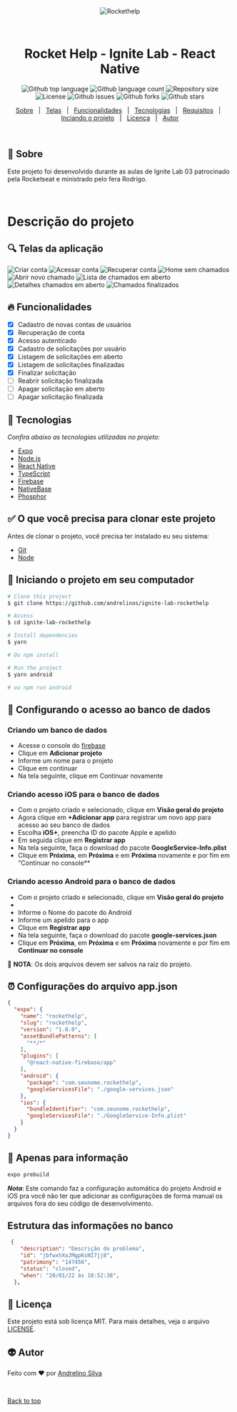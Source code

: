 <div align="center" id="top">
  <img src="./.github/capa.png" alt="Rockethelp" />

  &#xa0;

  <!-- <a href="https://rockethelp.netlify.app">Demo</a> -->
</div>

<h1 align="center">Rocket Help - Ignite Lab - React Native</h1>

<p align="center">
  <img alt="Github top language" src="https://img.shields.io/github/languages/top/andrelinos/ignite-lab-rockethelp?color=00875F">

  <img alt="Github language count" src="https://img.shields.io/github/languages/count/andrelinos/ignite-lab-rockethelp?color=00875F">

  <img alt="Repository size" src="https://img.shields.io/github/repo-size/andrelinos/ignite-lab-rockethelp?color=00875F">

  <img alt="License" src="https://img.shields.io/github/license/andrelinos/ignite-lab-rockethelp?color=00875F">

  <img alt="Github issues" src="https://img.shields.io/github/issues/andrelinos/ignite-lab-rockethelp?color=00875F" />

   <img alt="Github forks" src="https://img.shields.io/github/forks/andrelinos/ignite-lab-rockethelp?color=00875F" />

  <img alt="Github stars" src="https://img.shields.io/github/stars/andrelinos/ignite-lab-rockethelp?color=00875F" />
</p>

<!-- Status -->

<!-- <h4 align="center"> 
	🚧  Rockethelp 🚀 Under construction...  🚧
</h4> 

<hr> -->

<p align="center">
  <a href="#apple-sobre">Sobre</a> &#xa0; | &#xa0;
  <a href="#-telas-das-aplica%C3%A7%C3%A3o">Telas</a> &#xa0; | &#xa0;
  <a href="#-funcionalidades">Funcionalidades</a> &#xa0; | &#xa0;
  <a href="#rocket-tecnologias">Tecnologias</a> &#xa0; | &#xa0;
  <a href="#white_check_mark-o-que-voc%C3%AA-precisa-para-clonar-este-projeto">Requisitos</a> &#xa0; | &#xa0;
  <a href="#checkered_flag-iniciando-o-projeto-em-seu-computador">Inciando o projeto</a> &#xa0; | &#xa0;
  <a href="#memo-licen%C3%A7a">Licença</a> &#xa0; | &#xa0;
  <a href="#-autor">Autor</a>
</p>

<br>

## :apple: Sobre ##

Este projeto foi desenvolvido durante as aulas de Ignite Lab 03 patrocinado pela Rocketseat e ministrado pelo fera Rodrigo.

<br>

# Descrição do projeto

## 🔍 Telas da aplicação ##

  <img src="./.github/signup.png" alt="Criar conta" />  <img src="./.github/login.png" alt="Acessar conta" />  <img src="./.github/recovery.png" alt="Recuperar conta" />  <img src="./.github/sem-chamadados.png" alt="Home sem chamados" />  <img src="./.github/nova-solicitacao.png" alt="Abrir novo chamado" />  <img src="./.github/list-em-adamento.png" alt="Lista de chamados em aberto" />  <img src="./.github/em-andamento.png" alt="Detalhes chamados em aberto" />  <img src="./.github/chamados-finalizados.png" alt="Chamados finalizados" />

## 🔥 Funcionalidades ##

- [x] Cadastro de novas contas de usuários
- [x] Recuperação de conta
- [x] Acesso autenticado
- [x] Cadastro de solicitações por usuário
- [x] Listagem de solicitações em aberto
- [x] Listagem de solicitações finalizadas
- [x] Finalizar solicitação
- [ ] Reabrir solicitação finalizada
- [ ] Apagar solicitação em aberto
- [ ] Apagar solicitação finalizada

## :rocket: Tecnologias ##

_Confira abaixo as tecnologias utilizadas no projeto:_

- [Expo](https://expo.io/)
- [Node.js](https://nodejs.org/en/)
- [React Native](https://reactnative.dev/)
- [TypeScript](https://www.typescriptlang.org/)
- [Firebase](https://www.firebase.google.com/)
- [NativeBase](https://nativebase.io/)
- [Phosphor](https://phosphoricons.com/)

## :white_check_mark: O que você precisa para clonar este projeto ##

Antes de clonar o projeto, você precisa ter instalado eu seu sistema:

- [Git](https://git-scm.com)
- [Node](https://nodejs.org/en/)

## :checkered_flag: Iniciando o projeto em seu computador ##

```bash
# Clone this project
$ git clone https://github.com/andrelinos/ignite-lab-rockethelp

# Access
$ cd ignite-lab-rockethelp

# Install dependencies
$ yarn

# Ou npm install

# Run the project
$ yarn android

# ou npm run android
```

## :monkey: Configurando o acesso ao banco de dados ##

### Criando um banco de dados

- Acesse o console do [firebase](https://console.firebase.google.com/)
- Clique em **Adicionar projeto**
- Informe um nome para o projeto
- Clique em continuar
- Na tela seguinte, clique em Continuar novamente

### Criando acesso iOS para o banco de dados

- Com o projeto criado e selecionado, clique em **Visão geral do projeto**
- Agora clique em **+Adicionar app** para registrar um novo app para acesso ao seu banco de dados
- Escolha **iOS+**, preencha ID do pacote Apple e apelido
- Em seguida clique em **Registrar app**
- Na tela seguinte, faça o download do pacote **GoogleService-Info.plist**
- Clique em **Próxima**, em **Próxima** e em **Próxima** novamente e por fim em "Continuar no console**
  
### Criando acesso Android para o banco de dados

- Com o projeto criado e selecionado, clique em **Visão geral do projeto**
-
- Informe o Nome do pacote do Android
- Informe um apelido para o app
- Clique em **Registrar app**
- Na tela seguinte, faça o download do pacote **google-services.json**
- Clique em **Próxima**, em **Próxima** e em **Próxima** novamente e por fim em **Continuar no console**

🦇 **NOTA**: Os dois arquivos devem ser salvos na raiz do projeto.

## ⏰ Configurações do arquivo app.json ##

```json
{
  "expo": {
    "name": "rockethelp",
    "slug": "rockethelp",
    "version": "1.0.0",
    "assetBundlePatterns": [
      "**/*"
    ],
    "plugins": [
      "@react-native-firebase/app"
    ],
    "android": {
      "package": "com.seunome.rockethelp",
      "googleServicesFile": "./google-services.json"
    },
    "ios": {
      "bundleIdentifier": "com.seunome.rockethelp",
      "googleServicesFile": "./GoogleService-Info.plist"
    }
  }
}
```

## 🔺 Apenas para informação ##

```bash
expo prebuild
```

**_Nota_**: Este comando faz a configuração automática do projeto Android e iOS pra você não ter que adicionar as configurações de forma manual os arquivos fora do seu código de desenvolvimento.

## Estrutura das informações no banco ##

```json
 {
    "description": "Descrição do problema",
    "id": "jbfwxhXoJMgpKsNI7jj8",
    "patrimony": "147456",
    "status": "closed",
    "when": "20/01/22 às 18:52:38",
  },

```

## :memo: Licença ##

Este projeto está sob licença MIT. Para mais detalhes, veja o arquivo [LICENSE](LICENSE.md).

## 👽 Autor ##

Feito com :heart: por <a href="https://andrelino.dev" target="_blank">Andrelino Silva</a>

&#xa0;

<a href="#top">Back to top</a>
